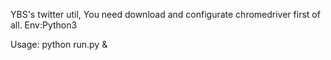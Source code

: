 YBS's twitter util, You need download and configurate chromedriver first of all.
Env:Python3

Usage: python run.py  &

